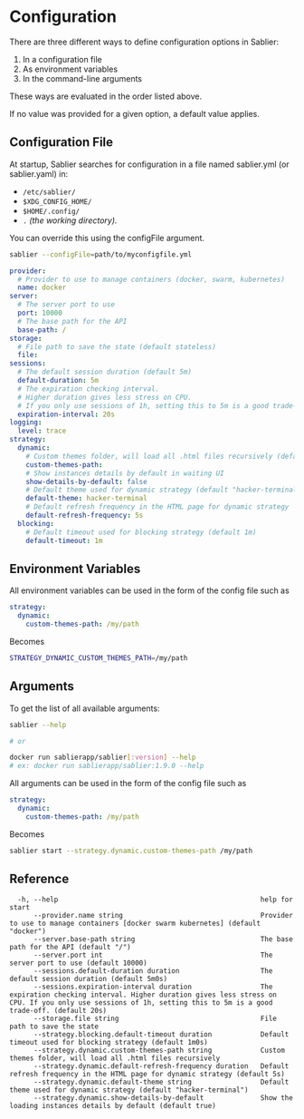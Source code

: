 # Configuration

There are three different ways to define configuration options in Sablier:

1. In a configuration file
2. As environment variables
3. In the command-line arguments

These ways are evaluated in the order listed above.

If no value was provided for a given option, a default value applies.

## Configuration File

At startup, Sablier searches for configuration in a file named sablier.yml (or sablier.yaml) in:

- `/etc/sablier/`
- `$XDG_CONFIG_HOME/`
- `$HOME/.config/`
- `.` *(the working directory).*

You can override this using the configFile argument.

```bash
sablier --configFile=path/to/myconfigfile.yml
```

```yaml
provider:
  # Provider to use to manage containers (docker, swarm, kubernetes)
  name: docker 
server:
  # The server port to use
  port: 10000 
  # The base path for the API
  base-path: /
storage:
  # File path to save the state (default stateless)
  file:
sessions:
  # The default session duration (default 5m)
  default-duration: 5m
  # The expiration checking interval. 
  # Higher duration gives less stress on CPU. 
  # If you only use sessions of 1h, setting this to 5m is a good trade-off.
  expiration-interval: 20s
logging:
  level: trace
strategy:
  dynamic:
    # Custom themes folder, will load all .html files recursively (default empty)
    custom-themes-path:
    # Show instances details by default in waiting UI
    show-details-by-default: false
    # Default theme used for dynamic strategy (default "hacker-terminal")
    default-theme: hacker-terminal
    # Default refresh frequency in the HTML page for dynamic strategy
    default-refresh-frequency: 5s
  blocking:
    # Default timeout used for blocking strategy (default 1m)
    default-timeout: 1m
```

## Environment Variables

All environment variables can be used in the form of the config file such as 

```yaml
strategy:
  dynamic:
    custom-themes-path: /my/path
```

Becomes

```bash
STRATEGY_DYNAMIC_CUSTOM_THEMES_PATH=/my/path
```

## Arguments

To get the list of all available arguments:

```bash
sablier --help

# or

docker run sablierapp/sablier[:version] --help
# ex: docker run sablierapp/sablier:1.9.0 --help
```

All arguments can be used in the form of the config file such as 

```yaml
strategy:
  dynamic:
    custom-themes-path: /my/path
```

Becomes

```bash
sablier start --strategy.dynamic.custom-themes-path /my/path
```

## Reference

```
  -h, --help                                                  help for start
      --provider.name string                                  Provider to use to manage containers [docker swarm kubernetes] (default "docker")
      --server.base-path string                               The base path for the API (default "/")
      --server.port int                                       The server port to use (default 10000)
      --sessions.default-duration duration                    The default session duration (default 5m0s)
      --sessions.expiration-interval duration                 The expiration checking interval. Higher duration gives less stress on CPU. If you only use sessions of 1h, setting this to 5m is a good trade-off. (default 20s)
      --storage.file string                                   File path to save the state
      --strategy.blocking.default-timeout duration            Default timeout used for blocking strategy (default 1m0s)
      --strategy.dynamic.custom-themes-path string            Custom themes folder, will load all .html files recursively
      --strategy.dynamic.default-refresh-frequency duration   Default refresh frequency in the HTML page for dynamic strategy (default 5s)
      --strategy.dynamic.default-theme string                 Default theme used for dynamic strategy (default "hacker-terminal")
      --strategy.dynamic.show-details-by-default              Show the loading instances details by default (default true)
```
